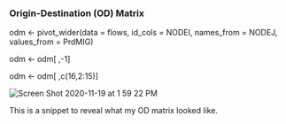 
### Origin-Destination (OD) Matrix 

odm <- pivot_wider(data = flows, id_cols = NODEI, names_from = NODEJ, values_from = PrdMIG)

odm <- odm[ ,-1]

odm <- odm[ ,c(16,2:15)]

![Screen Shot 2020-11-19 at 1 59 22 PM](https://user-images.githubusercontent.com/60228374/99711229-88cffa80-2a6f-11eb-8871-fc9f86775c19.png)

This is a snippet to reveal what my OD matrix looked like. 
